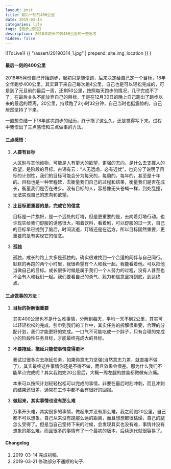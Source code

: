 ```yaml
---
layout: post
title: 最后一刻的400公里
date: 2019-03-14
categories: life
tags: [跑步,感悟]
description: 2018年跑步冲刺400公里的一些思考
hidden: false
---
```


![ToLive]( {{ "/assert/20190314_1.jpg" | prepend: site.img_location }} )

#### 最后一刻的400公里

2018年5月份自己开始跑步，起初只是随便跑，后来决定给自己定一个目标，18年全年跑步400公里，其实算下来自己每次跑4公里，自己也是可以轻松完成的，可是到了元旦前的最后一周，还剩50公里，按照每天跑步的情况，几乎完成不了了，在最后关头不能放弃自己的目标，于是在12月30日的晚上自己跑出了跑步以来的最远的距离，20公里，持续跑了2小时32分钟，自己当时也挺震惊的，自己居然坚持了下来。

一直想总结一下18年这次跑步的经历，终于拖了这么久，还是觉得写下来。过程中我悟出了三点感悟和三点做事的方法。

#### 三点感悟：

1. **人要有目标**

   人区别与其他动物，可能是人有更大的欲望，更强的志向。是什么去支撑人的欲望，是阶段的目标。古语有云：“人无远虑，必有近忧”，也充分了说明了目标的计划性，我们的目标可能会分为每天的，每周的，每年的，甚至是十年的。目标也是一种里程碑，去衡量我们自己的过程和结果，衡量我们是否在成长，衡量我们是否在进步。没有目标的人，容易像无头苍蝇一样，到处乱撞，无法实现自己的志向和欲望。

2. **比目标更重要的是，完成它的信念**

   目标是一片旗帜，是一个远处的灯塔，但是更重要的是，去向着灯塔行动。也许现实给我们舒服的诱惑很大，喝着饮料，看着剧，可以舒服的过一天，自己的目标早已抛到了脑后，时间流逝，灯塔还是在远方。所以目标固然重要，更重要的是有实现它的信念。

3. **孤独**

   孤独，成长的路上大多是孤独的。确实很难找到一个合适的同伴与自己同行。默默的再跑的两个小时里，我很希望有个人和我一起，我能看着他。可以把他当做自己的目标。成长很多时候是属于我们一个人努力的过程，没有人甚至也不会有人和我们一起。我们要看自己的勇气、毅力和信念坚持到底，到达终点。

#### 三点做事的方法：

1. **目标的拆解很重要**

   其实400公里也不是什么难事情，分解到每天，平均一天不到2公里，其实可以轻轻松松的完成，引申到我们的工作中，其实任务的拆解很重要，合理的分配计划，我们才能更好的完成。一口气不可能吃成一个胖子，只有合理的完成小的阶段性任务目标，才能最终完成大的目标。

2. **不要拖延，拖延只能使事情变得更坏**

   我试过很多次去拖延任务，如果你意志力坚强(当然意志力差，就直接不做了)，其实最终这件事情你还是不得不做，而且效果会很差。那为什么我们不能早点完成呢？其实我跑完20公里后，大概一周左腿的膝盖都微微有点痛。

   本来可以按照计划轻轻松松可以完成的事情，非要在最后时刻冲刺，而且冲刺的结果还很差，通常在工作中都不会有很好的回报。

3. **做起来，其实事情也没有那么难**

   万事开头难，其实很多的事情，做起来并没有那么难。我之前跑20公里，自己都不可以想象，自己从来没有跑那么远的距离，而且想想都很枯燥，自己的腿怎么受得了。但是当自己坚持下来的时候，会发现其实也没有难，事情并没有想象的那么难。而且很多的事情有了一个最初的版本，后续迭代就很容易了。

#### Changelog

1. 2019-03-14  完成初稿.  
2. 2019-03-21  修改部分不通顺的句子.